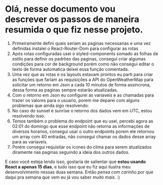 # Olá, nesse documento vou descrever os passos de maneira resumida o que fiz nesse projeto.
1. Primeiramente defini quais seriam as paginas necessarias e uma vez definidas instalei o React-Router-Dom para configurar as rotas
2. Após rotas configuradas usei o styled-components somado as folhas de estilo para definir os padrões das paginas, consegui criar algumas condições para cor de background porém como não consegui editar o texto de forma automatica deixei essa função comentada.
3. Uma vez que as rotas e os layouts estavam prontos eu parti para criar as funções que fariam as requisições a API do OpenWeatherMap para solicitar um retorno em Json a cada 10 minutos de forma assincrona, dessa forma as paginas sempre estarão atualizadas.
4. Com o retorno em Json eu configurei as variaveis e as chamadas para trazer os valores para o usuario, porem me deparei com alguns problemas que ainda sigo resolvendo:
5. No caso do sunset e sunrise o retorno dos dados vem em UTC, estou resolvendo isso.
6. Temos também o problema do endpoint que eu usei, percebi agora as 02:01 do domingo que esse endpoint não retorna as informações de diversos horarios, consegui usar o outro endpoints porem ele retornou um array com 40 entradas, não consegui chamar os dados desse array para as variaveis.
7. Porém consegui requisitar os icones do clima para serem atualizados diramente nas paginas seguindo a ideia dos outros dados.

E caso você esteja lendo isso, gostaria de salientar que **estou usando React a apenas 15 dias**, e tudo isso que eu fiz aqui ilustra meu desenvolvimento nessas duas semana.
Então *pensa com carinho* por que daqui pra semana que vem eu já vou saber _muito mais_. :)
